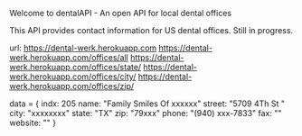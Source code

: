 Welcome to dentalAPI - An open API for local dental offices

This API provides contact information for US dental offices. Still in progress.

url: https://dental-werk.herokuapp.com
https://dental-werk.herokuapp.com/offices/all
https://dental-werk.herokuapp.com/offices/state/<st>
https://dental-werk.herokuapp.com/offices/city/<city>
https://dental-werk.herokuapp.com/offices/zip/<zip>

data = {
indx: 205
name: "Family Smiles Of xxxxxx"
street: "5709 4Th St "
city: "xxxxxxxx"
state: "TX"
zip: "79xxx"
phone: "(940) xxx-7833"
fax: ""
website: ""
}
